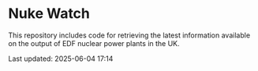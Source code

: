 # Nuke Watch

This repository includes code for retrieving the latest information available on the output of EDF nuclear power plants in the UK.

Last updated: 2025-06-04 17:14